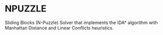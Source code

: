 # NPUZZLE
Sliding Blocks (N-Puzzle) Solver that implements the IDA* algorithm with Manhattan Distance and Linear Conflicts heuristics.

